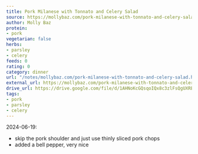 ```yaml
---
title: Pork Milanese with Tonnato and Celery Salad
source: https://mollybaz.com/pork-milanese-with-tonnato-and-celery-salad/
author: Molly Baz
protein:
- pork
vegetarian: false
herbs:
- parsley
- celery
feeds: 0
rating: 0
category: dinner
url: "/notes/mollybaz.com/pork-milanese-with-tonnato-and-celery-salad.html"
external_url: https://mollybaz.com/pork-milanese-with-tonnato-and-celery-salad/
drive_url: https://drive.google.com/file/d/1AHNoKcGQsqoIQx8c3zlFsQgUXRErX48b/view?usp=drive_link
tags:
- pork
- parsley
- celery
---
```


2024-06-19:
- skip the pork shoulder and just use thinly sliced pork chops
- added a bell pepper, very nice
